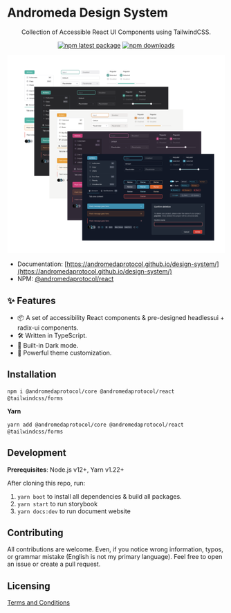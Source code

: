 # Andromeda Design System

<div align="center">
Collection of Accessible React UI Components using TailwindCSS.

[![npm latest package](https://img.shields.io/npm/v/@andromedaprotocol/react/latest.svg)](https://www.npmjs.com/package/@andromedaprotocol/react)
[![npm downloads](https://img.shields.io/npm/dm/@andromedaprotocol/react.svg)](https://www.npmjs.com/package/@andromedaprotocol/react)

</div>

![](docs/public/themes/screenshot.png)

- Documentation: [https://andromedaprotocol.github.io/design-system/](https://andromedaprotocol.github.io/design-system/)
- NPM: [@andromedaprotocol/react](https://www.npmjs.com/package/@andromedaprotocol/react)

## ✨ Features

- 📦 A set of accessibility React components & pre-designed headlessui + radix-ui components.
- 🛠️ Written in TypeScript.
- 🌙 Built-in Dark mode.
- 🌈 Powerful theme customization.

## Installation

```
npm i @andromedaprotocol/core @andromedaprotocol/react @tailwindcss/forms
```

**Yarn**

```
yarn add @andromedaprotocol/core @andromedaprotocol/react @tailwindcss/forms
```

## Development

**Prerequisites**: Node.js v12+, Yarn v1.22+

After cloning this repo, run:

1. `yarn boot` to install all dependencies & build all packages.
2. `yarn start` to run storybook
3. `yarn docs:dev` to run document website

## Contributing

All contributions are welcome. Even, if you notice wrong information, typos, or grammar mistake (English is not my primary language). Feel free to open an issue or create a pull request.

## Licensing

[Terms and Conditions](https://github.com/andromedaprotocol/andromeda-core/blob/development/LICENSE/LICENSE.md)
